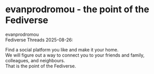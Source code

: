 # evanprodromou - the point of the Fediverse

evanprodromou  
Fediverse Threads 2025-08-26:  

Find a social platform you like and make it your home.  
We will figure out a way to connect you to your friends and family, colleagues, and neighbours.  
That is the point of the Fediverse.  

